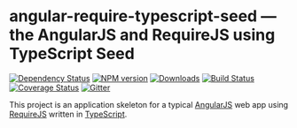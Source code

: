 # angular-require-typescript-seed — the AngularJS and RequireJS using TypeScript Seed

[![Dependency Status][daviddm-image]][daviddm-url] [![NPM version][npm-image]][npm-url] [![Downloads][downloads-image]][npm-url] [![Build Status][travis-image]][travis-url] [![Coverage Status][coverall-image]][coverall-url] [![Gitter][gitter-image]][gitter-url]

This project is an application skeleton for a typical [AngularJS](http://angularjs.org/) web app
using [RequireJS](http://requirejs.org/) written in [TypeScript](http://www.typescriptlang.org/).


[downloads-image]: http://img.shields.io/npm/dm/angular-require-typescript-seed.svg

[npm-url]: https://npmjs.org/package/angular-require-typescript-seed
[npm-image]: https://badge.fury.io/js/angular-require-typescript-seed.svg

[travis-url]: https://travis-ci.org/gregoranders/arts
[travis-image]: https://travis-ci.org/gregoranders/arts.svg?branch=development

[daviddm-url]: https://david-dm.org/gregoranders/arts
[daviddm-image]: https://david-dm.org/gregoranders/arts.svg

[coverall-url]: https://coveralls.io/repos/gregoranders/arts?branch=master
[coverall-image]: https://coveralls.io/repos/gregoranders/arts/badge.svg?branch=master

[gitter-url]: https://gitter.im/gregoranders/arts
[gitter-image]: https://badges.gitter.im/gregoranders/arts.png